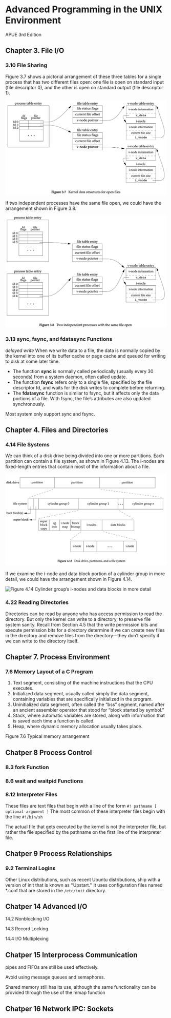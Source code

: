 # Advanced Programming in the UNIX Environment

APUE 3rd Edition

## Chapter 3. File I/O

### 3.10 File Sharing

Figure 3.7 shows a pictorial arrangement of these three tables for a single process that has two different files open: one file is open on standard input (file descriptor 0), and the other is open on standard output (file descriptor 1).

![Figure 3.7 Kernel data structures for open files](image/Figure%203.7%20Kernel%20data%20structures%20for%20open%20files.png)

If two independent processes have the same file open, we could have the arrangement shown in Figure 3.8.

![Figure 3.8 Two independent processes with the same file open](image/Figure%203.8%20Two%20independent%20processes%20with%20the%20same%20file%20open.png)

### 3.13 sync, fsync, and fdatasync Functions

*delayed write* When we write data to a file, the data is normally copied by the kernel into one of its buffer cache or page cache and queued for writing to disk at some later time.

* The function **sync** is normally called periodically (usually every 30 seconds) from a system daemon, often called update.
* The function **fsync** refers only to a single file, specified by the file descriptor fd, and waits for the disk writes to complete before returning.
* The **fdatasync** function is similar to fsync, but it affects only the data portions of a file. With fsync, the file’s attributes are also updated synchronously.

Most system only support sync and fsync.

## Chapter 4. Files and Directories

### 4.14 File Systems

We can think of a disk drive being divided into one or more partitions. Each partition can contain a file system, as shown in Figure 4.13. The i-nodes are fixed-length entries that contain most of the information about a file.

![Figure 4.13 Disk drive, partitions, and a file system](image/Figure%204.13%20Disk%20drive,%20partitions,%20and%20a%20file%20system.png)

If we examine the i-node and data block portion of a cylinder group in more detail, we could have the arrangement shown in Figure 4.14.

![Figure 4.14 Cylinder group’s i-nodes and data blocks in more detail](image/Figure%204.14%20Cylinder%20group%E2%80%99s%20i-nodes%20and%20data%20blocks%20in%20more%20detail.png)

### 4.22 Reading Directories

Directories can be read by anyone who has access permission to read the directory. But only the kernel can write to a directory, to preserve file system sanity. Recall from Section 4.5 that the write permission bits and execute permission bits for a directory determine if we can create new files in the directory and remove files from the directory—they don’t specify if we can write to the directory itself.

## Chapter 7. Process Environment

### 7.6 Memory Layout of a C Program

1. Text segment, consisting of the machine instructions that the CPU executes.
2. Initialized data segment, usually called simply the data segment, containing variables that are specifically initialized in the program.
3. Uninitialized data segment, often called the “bss” segment, named after an ancient assembler operator that stood for “block started by symbol.”
4. Stack, where automatic variables are stored, along with information that is saved each time a function is called.
5. Heap, where dynamic memory allocation usually takes place.

Figure 7.6 Typical memory arrangement

## Chatper 8 Process Control

### 8.3 fork Function

### 8.6 wait and waitpid Functions

### 8.12 Interpreter Files

These files are text files that begin with a line of the form `#! pathname [ optional-argument ]`
The most common of these interpreter files begin with the line `#!/bin/sh`

The actual file that gets executed by the kernel is not the interpreter file, but rather the file specified by the pathname on the first line of the interpreter file.

## Chatper 9 Process Relationships

### 9.2 Terminal Logins

Other Linux distributions, such as recent Ubuntu distributions, ship with a version of init that is known as ‘‘Upstart.’’ It uses configuration files named *.conf that are stored in the `/etc/init` directory.

## Chatper 14 Advanced I/O

14.2 Nonblocking I/O

14.3 Record Locking

14.4 I/O Multiplexing

## Chatper 15 Interprocess Communication

pipes and FIFOs are still be used effectively.

Avoid using message queues and semaphores.

Shared memory still has its use, although the same functionality can be provided through the use of the mmap function

## Chatper 16 Network IPC: Sockets
